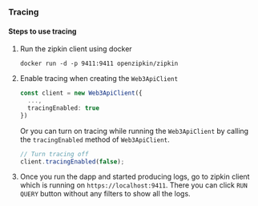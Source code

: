 ### Tracing

#### Steps to use tracing

1. Run the zipkin client using docker

    ```
    docker run -d -p 9411:9411 openzipkin/zipkin
    ```

2. Enable tracing when creating the `Web3ApiClient`

    ```typescript
    const client = new Web3ApiClient({
      ...,
      tracingEnabled: true
    })
    ```

    Or you can turn on tracing while running the `Web3ApiClient` by calling the `tracingEnabled` method of `Web3ApiClient`.

    ```typescript
    // Turn tracing off
    client.tracingEnabled(false);
    ```

3. Once you run the dapp and started producing logs, go to zipkin client which is running on `https://localhost:9411`. There you can click `RUN QUERY` button without any filters to show all the logs.
